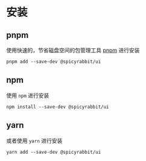 # 安装

## pnpm

使用快速的，节省磁盘空间的包管理工具 [pnpm](https://pnpm.io/zh) 进行安装

```shell
pnpm add --save-dev @spicyrabbit/ui
```

## npm

使用 `npm` 进行安装

```shell
npm install --save-dev @spicyrabbit/ui
```

## yarn

或者使用 `yarn` 进行安装

```shell
yarn add --save-dev @spicyrabbit/ui
```
